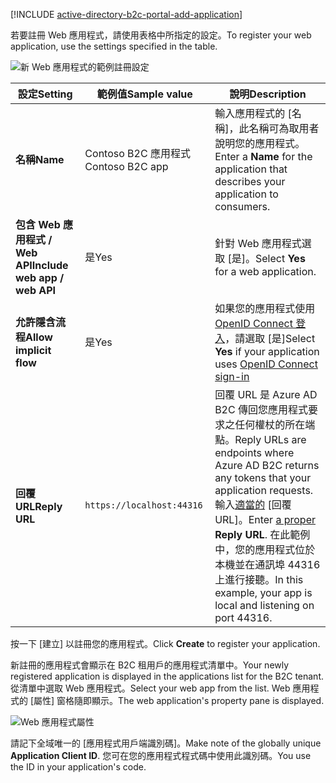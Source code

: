 [!INCLUDE [active-directory-b2c-portal-add-application](active-directory-b2c-portal-add-application.md)]

<span data-ttu-id="1a68b-101">若要註冊 Web 應用程式，請使用表格中所指定的設定。</span><span class="sxs-lookup"><span data-stu-id="1a68b-101">To register your web application, use the settings specified in the table.</span></span>

![新 Web 應用程式的範例註冊設定](./media/active-directory-b2c-register-web-app/b2c-new-app-settings.png)

| <span data-ttu-id="1a68b-103">設定</span><span class="sxs-lookup"><span data-stu-id="1a68b-103">Setting</span></span>      | <span data-ttu-id="1a68b-104">範例值</span><span class="sxs-lookup"><span data-stu-id="1a68b-104">Sample value</span></span>  | <span data-ttu-id="1a68b-105">說明</span><span class="sxs-lookup"><span data-stu-id="1a68b-105">Description</span></span>                                        |
| ------------ | ------- | -------------------------------------------------- |
| <span data-ttu-id="1a68b-106">**名稱**</span><span class="sxs-lookup"><span data-stu-id="1a68b-106">**Name**</span></span> | <span data-ttu-id="1a68b-107">Contoso B2C 應用程式</span><span class="sxs-lookup"><span data-stu-id="1a68b-107">Contoso B2C app</span></span> | <span data-ttu-id="1a68b-108">輸入應用程式的 [名稱]，此名稱可為取用者說明您的應用程式。</span><span class="sxs-lookup"><span data-stu-id="1a68b-108">Enter a **Name** for the application that describes your application to consumers.</span></span> | 
| <span data-ttu-id="1a68b-109">**包含 Web 應用程式 / Web API**</span><span class="sxs-lookup"><span data-stu-id="1a68b-109">**Include web app / web API**</span></span> | <span data-ttu-id="1a68b-110">是</span><span class="sxs-lookup"><span data-stu-id="1a68b-110">Yes</span></span> | <span data-ttu-id="1a68b-111">針對 Web 應用程式選取 [是]。</span><span class="sxs-lookup"><span data-stu-id="1a68b-111">Select **Yes** for a web application.</span></span> |
| <span data-ttu-id="1a68b-112">**允許隱含流程**</span><span class="sxs-lookup"><span data-stu-id="1a68b-112">**Allow implicit flow**</span></span> | <span data-ttu-id="1a68b-113">是</span><span class="sxs-lookup"><span data-stu-id="1a68b-113">Yes</span></span> | <span data-ttu-id="1a68b-114">如果您的應用程式使用 [OpenID Connect 登入](../articles/active-directory-b2c/active-directory-b2c-reference-oidc.md)，請選取 [是]</span><span class="sxs-lookup"><span data-stu-id="1a68b-114">Select **Yes** if your application uses [OpenID Connect sign-in](../articles/active-directory-b2c/active-directory-b2c-reference-oidc.md)</span></span> |
| <span data-ttu-id="1a68b-115">**回覆 URL**</span><span class="sxs-lookup"><span data-stu-id="1a68b-115">**Reply URL**</span></span> | `https://localhost:44316` | <span data-ttu-id="1a68b-116">回覆 URL 是 Azure AD B2C 傳回您應用程式要求之任何權杖的所在端點。</span><span class="sxs-lookup"><span data-stu-id="1a68b-116">Reply URLs are endpoints where Azure AD B2C returns any tokens that your application requests.</span></span> <span data-ttu-id="1a68b-117">輸入[適當的](../articles/active-directory-b2c/active-directory-b2c-app-registration.md#choosing-a-web-app-or-api-reply-url) [回覆 URL]。</span><span class="sxs-lookup"><span data-stu-id="1a68b-117">Enter [a proper](../articles/active-directory-b2c/active-directory-b2c-app-registration.md#choosing-a-web-app-or-api-reply-url) **Reply URL**.</span></span> <span data-ttu-id="1a68b-118">在此範例中，您的應用程式位於本機並在通訊埠 44316 上進行接聽。</span><span class="sxs-lookup"><span data-stu-id="1a68b-118">In this example, your app is local and listening on port 44316.</span></span> |

<span data-ttu-id="1a68b-119">按一下 [建立]  以註冊您的應用程式。</span><span class="sxs-lookup"><span data-stu-id="1a68b-119">Click **Create** to register your application.</span></span>

<span data-ttu-id="1a68b-120">新註冊的應用程式會顯示在 B2C 租用戶的應用程式清單中。</span><span class="sxs-lookup"><span data-stu-id="1a68b-120">Your newly registered application is displayed in the applications list for the B2C tenant.</span></span> <span data-ttu-id="1a68b-121">從清單中選取 Web 應用程式。</span><span class="sxs-lookup"><span data-stu-id="1a68b-121">Select your web app from the list.</span></span> <span data-ttu-id="1a68b-122">Web 應用程式的 [屬性] 窗格隨即顯示。</span><span class="sxs-lookup"><span data-stu-id="1a68b-122">The web application's property pane is displayed.</span></span>

![Web 應用程式屬性](./media/active-directory-b2c-register-web-app/b2c-web-app-properties.png)

<span data-ttu-id="1a68b-124">請記下全域唯一的 [應用程式用戶端識別碼]。</span><span class="sxs-lookup"><span data-stu-id="1a68b-124">Make note of the globally unique **Application Client ID**.</span></span> <span data-ttu-id="1a68b-125">您可在您的應用程式程式碼中使用此識別碼。</span><span class="sxs-lookup"><span data-stu-id="1a68b-125">You use the ID in your application's code.</span></span>